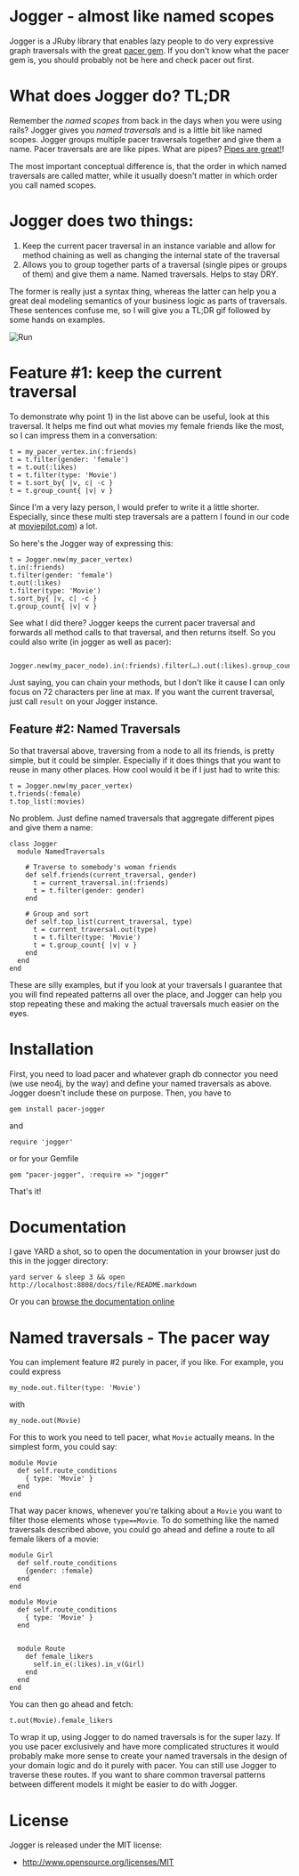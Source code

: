 # Jogger - almost like named scopes

Jogger is a JRuby library that enables lazy people to do very expressive graph traversals with the great [pacer gem](https://github.com/pangloss/pacer). If you don't know what the pacer gem is, you should probably not be here and check pacer out first.

# What does Jogger do? TL;DR

Remember the _named scopes_ from back in the days when you were using rails? Jogger gives you _named traversals_ and is a little bit like named scopes. Jogger groups multiple pacer traversals together and give them a name. Pacer traversals are are like pipes. What are pipes? [Pipes are great!](http://markorodriguez.com/2011/08/03/on-the-nature-of-pipes/)!

The most important conceptual difference is, that the order in which named traversals are called matter, while it usually doesn't matter in which order you call named scopes.

# Jogger does two things:

1. Keep the current pacer traversal in an instance variable and allow for method chaining as well as changing the internal state of the traversal
2. Allows you to group together parts of a traversal (single pipes or groups of them) and give them a name. Named traversals. Helps to stay DRY.

The former is really just a syntax thing, whereas the latter can help you a great deal modeling semantics of your business logic as parts of traversals. These sentences confuse me, so I will give you a TL;DR gif followed by some hands on examples.

![Run](http://dl.dropbox.com/u/1953503/gifs/vizPZ.gif)


# Feature #1: keep the current traversal

To demonstrate why point 1) in the list above can be useful, look at this traversal. It helps me find out what movies my female friends like the most, so I can impress them in a conversation:

    t = my_pacer_vertex.in(:friends)
    t = t.filter(gender: 'female')
    t = t.out(:likes)
    t = t.filter(type: 'Movie')
    t = t.sort_by{ |v, c| -c }
    t = t.group_count{ |v| v }

Since I'm a very lazy person, I would prefer to write it a little shorter. Especially, since these multi step traversals are a pattern I found in our code at [moviepilot.com](http://moviepilot.com)) a lot.

So here's the Jogger way of expressing this:

    t = Jogger.new(my_pacer_vertex)
    t.in(:friends)
    t.filter(gender: 'female')
    t.out(:likes)
    t.filter(type: 'Movie')
    t.sort_by{ |v, c| -c }
    t.group_count{ |v| v }

See what I did there? Jogger keeps the current pacer traversal and forwards all method calls to that traversal, and then returns itself. So you could also write (in jogger as well as pacer):

       Jogger.new(my_pacer_node).in(:friends).filter(…).out(:likes).group_count{…}

Just saying, you can chain your methods, but I don't like it cause I can only focus on 72 characters per line at max. If you want the current traversal, just call `result` on your Jogger instance.

## Feature #2: Named Traversals

So that traversal above, traversing from a node to all its friends, is pretty simple, but it could be simpler. Especially if it does things that you want to reuse in many other places. How cool would it be if I just had to write this:

    t = Jogger.new(my_pacer_vertex)
    t.friends(:female)
    t.top_list(:movies)

No problem. Just define named traversals that aggregate different pipes and give them a name:

    class Jogger
      module NamedTraversals
        
        # Traverse to somebody's woman friends
        def self.friends(current_traversal, gender)
          t = current_traversal.in(:friends)
          t = t.filter(gender: gender)
        end

        # Group and sort
        def self.top_list(current_traversal, type)
          t = current_traversal.out(type)
          t = t.filter(type: 'Movie')
          t = t.group_count{ |v| v }
        end
      end
    end

These are silly examples, but if you look at your traversals I guarantee that you will find repeated patterns all over the place, and Jogger can help you stop repeating these and making the actual traversals much easier on the eyes.

# Installation

First, you need to load pacer and whatever graph db connector you need (we use neo4j, by the way) and define your named traversals as above. Jogger doesn't include these on purpose. Then, you have to 

    gem install pacer-jogger

and 

    require 'jogger'

or for your Gemfile

    gem "pacer-jogger", :require => "jogger"

That's it!

# Documentation

I gave YARD a shot, so to open the documentation in your browser just do this in the jogger directory:

    yard server & sleep 3 && open http://localhost:8808/docs/file/README.markdown

Or you can [browse the documentation online](http://rubydoc.info/github/jayniz/jogger/master/frames)

# Named traversals - The pacer way

You can implement feature #2 purely in pacer, if you like. For example, you could express

    my_node.out.filter(type: 'Movie')

with

    my_node.out(Movie)

For this to work you need to tell pacer, what `Movie` actually means. In the simplest form, you could say:

    module Movie
      def self.route_conditions
        { type: 'Movie' }
      end
    end
    
That way pacer knows, whenever you're talking about a `Movie` you want to filter those elements whose `type==Movie`. To do something like the named traversals described above, you could go ahead and define a route to all female likers of a movie:
     
    module Girl
      def self.route_conditions
        {gender: :female}
      end
    end
    
    module Movie
      def self.route_conditions
        { type: 'Movie' }
      end

    
      module Route
        def female_likers
          self.in_e(:likes).in_v(Girl)
        end
      end
    end

You can then go ahead and fetch:

    t.out(Movie).female_likers

To wrap it up, using Jogger to do named traversals is for the super lazy. If you use pacer exclusively and have more complicated structures it would probably make more sense to create your named traversals in the design of your domain logic and do it purely with pacer. You can still use Jogger to traverse these routes. If you want to share common traversal patterns between different models it might be easier to do with Jogger.

# License

Jogger is released under the MIT license:

* http://www.opensource.org/licenses/MIT
